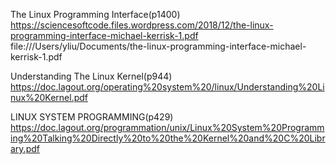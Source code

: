 The Linux Programming Interface(p1400)
https://sciencesoftcode.files.wordpress.com/2018/12/the-linux-programming-interface-michael-kerrisk-1.pdf
file:///Users/yliu/Documents/the-linux-programming-interface-michael-kerrisk-1.pdf

Understanding The Linux Kernel(p944)
https://doc.lagout.org/operating%20system%20/linux/Understanding%20Linux%20Kernel.pdf

LINUX SYSTEM PROGRAMMING(p429)
https://doc.lagout.org/programmation/unix/Linux%20System%20Programming%20Talking%20Directly%20to%20the%20Kernel%20and%20C%20Library.pdf
